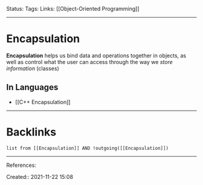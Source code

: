 Status: 
Tags: 
Links: [[Object-Oriented Programming]]
___
# Encapsulation
**Encapsulation** helps us bind data and operations together in objects, as well as control what the user can access through the way we *store information* (classes)
## In Languages
- [[C++ Encapsulation]]
___
# Backlinks
```dataview
list from [[Encapsulation]] AND !outgoing([[Encapsulation]])
```
___
References:

Created:: 2021-11-22 15:08
